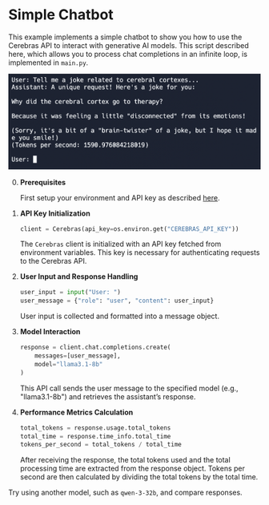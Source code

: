 # Simple Chatbot

This example implements a simple chatbot to show you how to use the Cerebras API to interact with
generative AI models. This script described here, which allows you to process chat completions in
an infinite loop, is implemented in `main.py`.

![finished product](image.png)

0. **Prerequisites**

   First setup your environment and API key as described [here](../README.MD).

1. **API Key Initialization**
   ```python
   client = Cerebras(api_key=os.environ.get("CEREBRAS_API_KEY"))
   ```
   The `Cerebras` client is initialized with an API key fetched from environment variables. This key is necessary for authenticating requests to the Cerebras API.

2. **User Input and Response Handling**
   ```python
   user_input = input("User: ")
   user_message = {"role": "user", "content": user_input}
   ```
   User input is collected and formatted into a message object.

3. **Model Interaction**
   ```python
   response = client.chat.completions.create(
       messages=[user_message],
       model="llama3.1-8b"
   )
   ```
   This API call sends the user message to the specified model (e.g., "llama3.1-8b") and retrieves the assistant’s response.

4. **Performance Metrics Calculation**
   ```python
   total_tokens = response.usage.total_tokens
   total_time = response.time_info.total_time
   tokens_per_second = total_tokens / total_time
   ```
   After receiving the response, the total tokens used and the total processing time are extracted from the response object. Tokens per second are then calculated by dividing the total tokens by the total time.

Try using another model, such as `qwen-3-32b`, and compare responses.
